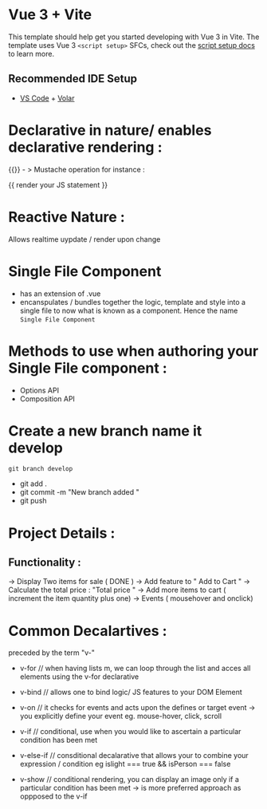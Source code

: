 # Vue 3 + Vite

This template should help get you started developing with Vue 3 in Vite. The template uses Vue 3 `<script setup>` SFCs, check out the [script setup docs](https://v3.vuejs.org/api/sfc-script-setup.html#sfc-script-setup) to learn more.

## Recommended IDE Setup

- [VS Code](https://code.visualstudio.com/) + [Volar](https://marketplace.visualstudio.com/items?itemName=Vue.volar)


# Declarative in nature/ enables declarative rendering  : 
{{}} - > Mustache operation
for instance  : 
<div> {{ render your JS statement }}</div>

# Reactive Nature : 
Allows  realtime uypdate / render upon change 

# Single File Component 
- has an extension of .vue
- encanspulates / bundles together the logic, template and style into a single file to now what is known as a component. Hence the name `Single File Component`

# Methods to use when authoring your Single File component : 
 - Options API 
- Composition API

# Create a new branch name it develop
 `git branch develop`
 - git add .
 - git commit -m "New branch added " 
 - git push

# Project Details : 

## Functionality : 
->  Display Two items for sale ( DONE )
->  Add feature to " Add to Cart " 
->  Calculate the total price : "Total price " 
->  Add more items to cart ( increment the item quantity plus one)
-> Events ( mousehover and onclick)


# Common Decalartives  : 
preceded by the term "v-"
- v-for // when having lists m, we can loop through the list and acces all elements using the v-for declarative

- v-bind // allows one to bind logic/ JS features to your DOM Element

- v-on // it checks for events and acts upon the defines or target event ->  you explicitly define your event eg. mouse-hover, click, scroll

- v-if // conditional, use when you would like to ascertain a particular condition has been met

- v-else-if // consditional decalarative that allows your to combine your expression / condition  eg islight === true && isPerson === false

- v-show // conditional rendering, you can display an image only if a particular condition has been met  -> is more preferred approach as oppposed to the v-if 